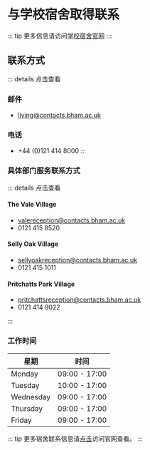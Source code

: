 # 与学校宿舍取得联系

::: tip
更多信息请访问[学校宿舍官网](https://www.birmingham.ac.uk/study/accommodation/index.aspx)
:::

## 联系方式

::: details 点击查看

### 邮件

- living@contacts.bham.ac.uk

### 电话

- +44 (0)121 414 8000
:::



### 具体部门服务联系方式

::: details 点击查看

#### The Vale Village

- valereception@contacts.bham.ac.uk
- 0121 415 8520

#### Selly Oak Village

- sellyoakreception@contacts.bham.ac.uk
- 0121 415 1011

#### Pritchatts Park Village

- pritchattsreception@contacts.bham.ac.uk
- 0121 414 9022

:::


### 工作时间

| 星期 | 时间 | 
| --- | --- | 
| Monday | 09:00  - 17:00 | 
| Tuesday| 10:00 - 17:00| 
| Wednesday| 09:00  - 17:00| 
| Thursday| 09:00  - 17:00| 
| Friday| 09:00  - 17:00| 

::: tip
更多宿舍联系信息请[点击](https://www.birmingham.ac.uk/study/accommodation/contact-us.aspx)访问官网查看。
:::